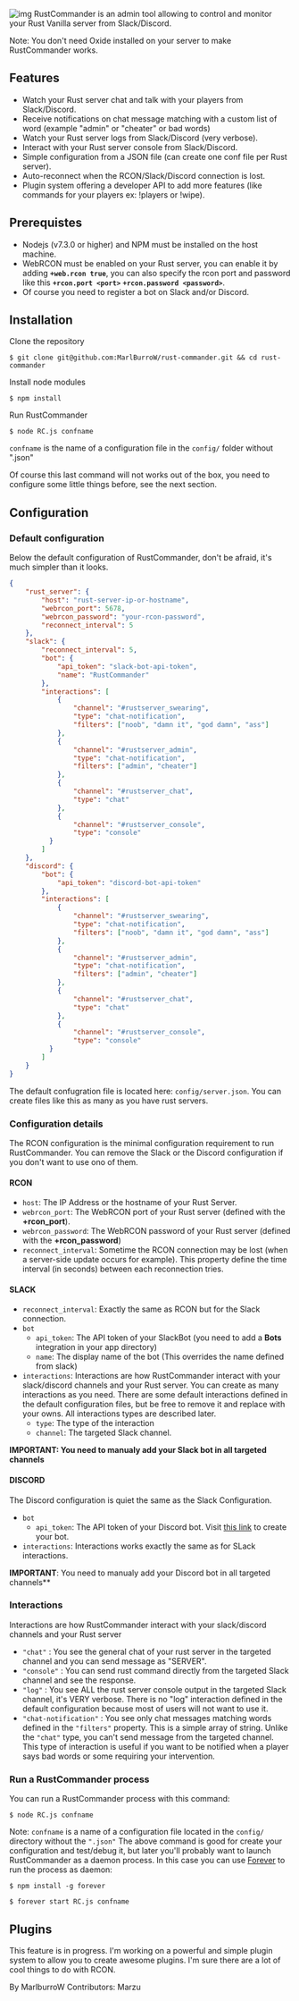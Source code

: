
![img](http://i.imgur.com/jrV4gPp.jpg)
RustCommander is an admin tool allowing to control and monitor your Rust Vanilla server from Slack/Discord.

Note: You don't need Oxide installed on your server to make RustCommander works.

## Features

- Watch your Rust server chat and talk with your players from Slack/Discord.
- Receive notifications on chat message matching with a custom list of word (example "admin" or "cheater" or bad words)
- Watch your Rust server logs from Slack/Discord (very verbose).
- Interact with your Rust server console from Slack/Discord.
- Simple configuration from a JSON file (can create one conf file per Rust server).
- Auto-reconnect when the RCON/Slack/Discord connection is lost.
- Plugin system offering a developer API to add more features (like commands for your players ex: !players or !wipe).

## Prerequistes

- Nodejs (v7.3.0 or higher) and NPM must be installed on the host machine.
- WebRCON must be enabled on your Rust server, you can enable it by adding **`+web.rcon true`**, you can also specify the rcon port and password like this  **`+rcon.port <port>`**  **`+rcon.password <password>`**.
- Of course you need to register a bot on Slack and/or Discord.

## Installation

Clone the repository

`$ git clone git@github.com:MarlBurroW/rust-commander.git && cd rust-commander`

Install node modules

`$ npm install`

Run RustCommander

`$ node RC.js confname`

`confname` is the name of a configuration file in the `config/` folder without ".json"

Of course this last command will not works out of the box, you need to configure some little things before, see the next section.

## Configuration

### Default configuration
Below the default configuration of RustCommander, don't be afraid, it's much simpler than it looks.

```json
{
	"rust_server": {
		"host": "rust-server-ip-or-hostname",
		"webrcon_port": 5678,
		"webrcon_password": "your-rcon-password",
		"reconnect_interval": 5
	},
	"slack": {
		"reconnect_interval": 5,
		"bot": {
			"api_token": "slack-bot-api-token",
			"name": "RustCommander"
		},
		"interactions": [
			{
				"channel": "#rustserver_swearing",
				"type": "chat-notification",
				"filters": ["noob", "damn it", "god damn", "ass"]
			},
			{
				"channel": "#rustserver_admin",
				"type": "chat-notification",
				"filters": ["admin", "cheater"]
			},
			{
				"channel": "#rustserver_chat",
				"type": "chat"
			},
			{
				"channel": "#rustserver_console",
				"type": "console"
		  }
		]
	},
	"discord": {
		"bot": {
			"api_token": "discord-bot-api-token"
		},
		"interactions": [
			{
				"channel": "#rustserver_swearing",
				"type": "chat-notification",
				"filters": ["noob", "damn it", "god damn", "ass"]
			},
			{
				"channel": "#rustserver_admin",
				"type": "chat-notification",
				"filters": ["admin", "cheater"]
			},
			{
				"channel": "#rustserver_chat",
				"type": "chat"
			},
			{
				"channel": "#rustserver_console",
				"type": "console"
		  }
		]
	}
}

```

The default confugration file is located here: `config/server.json`. You can create files like this as many as you have rust servers.



### Configuration details
The RCON configuration is the minimal configuration requirement to run RustCommander. You can remove the Slack or the Discord configuration if you don't want to use ono of them.
#### RCON


- `host`: The IP Address or the hostname of your Rust Server.
- `webrcon_port`: The WebRCON port of your Rust server (defined with the **+rcon_port**).
- `webrcon_password`: The WebRCON password of your Rust server (defined with the **+rcon_password**)
- `reconnect_interval`: Sometime the RCON connection may be lost (when a server-side update occurs for example). This property define the time interval (in seconds) between each reconnection tries. 

#### SLACK

* `reconnect_interval`: Exactly the same as RCON but for the Slack connection.
* `bot`
  * `api_token`: The API token of your SlackBot (you need to add a **Bots** integration in your app directory)
  * `name`: The display name of the bot (This overrides the name defined from slack)
* `interactions`: Interactions are how RustCommander interact with your slack/discord channels and your Rust server. You can create as many interactions as you need. There are some default interactions defined in the default configuration files, but be free to remove it and replace with your owns. All interactions types are described later.
  * `type`: The type of the interaction
  * `channel`: The targeted Slack channel.

**IMPORTANT: You need to manualy add your Slack bot in all targeted channels**
#### DISCORD
The Discord configuration is quiet the same as the Slack Configuration.

* `bot`
  * `api_token`: The API token of your Discord bot. Visit [this link](https://discordapp.com/developers) to create your bot.
* `interactions`: Interactions works exactly the same as for SLack interactions.

**IMPORTANT**: You need to manualy add your Discord bot in all targeted channels**
### Interactions
Interactions are how RustCommander interact with your slack/discord channels and your Rust server
* `"chat"` : You see the general chat of your rust server in the targeted channel and you can send message as "SERVER".
* `"console"` : You can send rust command directly from the targeted Slack channel and see the response.
* `"log"` : You see ALL the rust server console output in the targeted Slack channel, it's VERY verbose. There is no "log" interaction defined in the default configuration because most of users will not want to use it.
* `"chat-notification"` : You see only chat messages matching words defined in the `"filters"` property. This is a simple array of string. Unlike the `"chat"` type, you can't send message from the targeted channel. This type of interaction is useful if you want to be notified when a player says bad words or some requiring your intervention.


### Run a RustCommander process
You can run a RustCommander process with this command:

`$ node RC.js confname`

Note: `confname` is a name of a configuration file located in the `config/` directory without the `".json"`
The above command is good for create your configuration and test/debug it, but later you'll probably want to launch RustCommander as a daemon process. In this case you can use [Forever](https://github.com/foreverjs/forever) to run the process as daemon:

`$ npm install -g forever`

`$ forever start RC.js confname`

## Plugins
This feature is in progress.
I'm working on a powerful and simple plugin system to allow you to create awesome plugins. I'm sure there are a lot of cool things to do with RCON.


By MarlburroW
Contributors: Marzu
